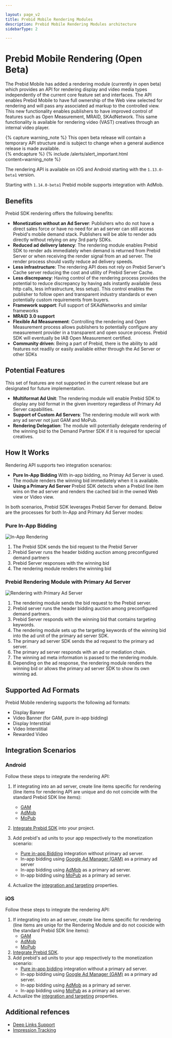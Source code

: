```yaml
---

layout: page_v2
title: Prebid Mobile Rendering Modules
description: Prebid Mobile Rendering Modules architecture
sidebarType: 2

---
```


# Prebid Mobile Rendering (Open Beta)

The Prebid Mobile has added a rendering module (currently in open beta) which provides an API for rendering display and video media types independently of the current core feature set and interfaces. The API enables Prebid Mobile to have full ownership of the Web view selected for rendering and will pass any associated ad markup to the controlled view. This new functionality enables publishers to have improved control of features such as Open Measurement, MRAID, SKAdNetwork. This same functionality is available for rendering video (VAST) creatives through an internal video player.

{% capture warning_note %}
This open beta release will contain a temporary API structure and is subject to change when a general audience release is made available.   
{% endcapture %}
{% include /alerts/alert_important.html content=warning_note %}

The rendering API is available on iOS and Android starting with the `1.13.0-beta1` version. 

Starting with `1.14.0-beta1` Prebid mobile supports integration with AdMob. 

## Benefits

Prebid SDK rendering offers the following benefits:

- **Monetization without an Ad Server**: Publishers who do not have a direct sales force or have no need for an ad server can still access Prebid's mobile demand stack. Publishers will be able to  render ads directly without relying on any 3rd party SDKs.
- **Reduced ad delivery latency**: The rendering module enables Prebid SDK to render ads immediately when demand is returned from Prebid Server or when receiving the render signal from an ad server. The render process should vastly reduce ad delivery speeds.
- **Less infrastructure**: The rendering API does not rely on Prebid Server's Cache server reducing the cost and utility of Prebid Server Cache.
- **Less discrepancy**: Having control of the rendering process provides the potential to reduce discrepancy by having ads instantly available (less http calls, less infrastructure, less setup). This control enables the publisher to follow open and transparent industry standards or even potentially custom requirements from buyers.
- **Framework support**: Full support of SKAdNetworks and similar frameworks
- **MRAID 3.0 support**
- **Flexible Ad Measurement**: Controlling the rendering and Open Measurement process allows publishers to potentially configure any measurement provider in a transparent and open source process. Prebid SDK will eventually be IAB Open Measurement certified.  
- **Community driven**: Being a part of Prebid, there is the ability to add features not readily or easily available either through the Ad Server or other SDKs

## Potential Features

This set of features are not supported in the current release but are designated for future implementation.

- **Multiformat Ad Unit**: The rendering module will enable Prebid SDK to display any bid format in the given inventory regardless of Primary Ad Server capabilities.
- **Support of Custom Ad Servers**: The rendering module will work with any ad server not just GAM and MoPub.
- **Rendering Delegation**:  The module will potentially delegate rendering of the winning bid to the Demand Partner SDK if it is required for special creatives.

## How It Works

Rendering API supports two integration scenarios:

* **Pure In-App Bidding** With in-app bidding, no Primay Ad Server is used. The module renders the winning bid immediately when it is available.
* **Using a Primary Ad Server** Prebid SDK detects when a Prebid line item wins on the ad server and renders the cached bid in the owned Web view or Video view.

In both scenarios, Prebid SDK leverages Prebid Server for demand. Below are the processes for both In-App and Primary Ad Server modes:

### Pure In-App Bidding

![In-App Rendering](/assets/images/prebid-mobile/modules/rendering/Prebid-In-App-Bidding-Overview-Pure-Prebid.png)

1. The Prebid SDK sends the bid request to the Prebid Server
1. Prebid Server runs the header bidding auction among preconfigured demand partners
1. Prebid Server responses with the winning bid
1. The rendering module renders the winning bid

### Prebid Rendering Module with Primary Ad Server

![Rendering with Primary Ad Server](/assets/images/prebid-mobile/modules/rendering/In-App-Bidding-Integration.png)

1. The rendering module sends the bid request to the Prebid server.
1. Prebid server runs the header bidding auction among preconfigured demand partners.
1. Prebid Server responds with the winning bid that contains targeting keywords.
1. The rendering module sets up the targeting keywords of the winning bid into the ad unit of the primary ad server SDK.
1. The primary ad server SDK sends the ad request to the primary ad server.
1. The primary ad server responds with an ad or mediation chain.
1. The winning ad meta information is passed to the rendering module.
1. Depending on the ad response, the rendering module renders the winning bid or allows the primary ad server SDK to show its own winning ad.

## Supported Ad Formats

Prebid Mobile rendering supports the following ad formats:

* Display Banner
* Video Banner (for GAM, pure in-app bidding)
* Display Interstitial
* Video Interstitial
* Rewarded Video

## Integration Scenarios

### Android

Follow these steps to integrate the rendering API:

1. If integrating into an ad server, create line items specific for rendering (line items for rendering API are unique and do not coincide with the standard Prebid SDK line items):
    * [GAM](rendering-gam-line-item-setup.html)
    * [AdMob](rendering-admob-line-item-setup.html)
    * [MoPub](rendering-mopub-line-item-setup.html)
1. [Integrate Prebid SDK](android-sdk-integration.html) into your project.
1. Add prebid's ad units to your app respectively to the monetization scenario: 
    * [Pure in-app Bidding](android-sdk-integration-pb.html) integration without primary ad server.
    * In-app bidding using [Google Ad Manager (GAM)](android-sdk-integration-gam.html) as a primary ad server
    * In-app bidding using [AdMob](android-sdk-integration-admob) as a primary ad server.
    * In-app bidding using [MoPub](android-sdk-integration-mopub.html) as a primary ad server.
    
1. Actualize the [integration and targeting](android-sdk-parameters.html) properties.  

### iOS

Follow these steps to integrate the rendering API:

1. If integrating into an ad server, create line items specific for rendering (line items are uniqe for the Rendering Module and do not cooicide with the standard Prebid SDK line items):
    * [GAM](rendering-gam-line-item-setup.html)
    * [AdMob](rendering-admob-line-item-setup.html)
    * [MoPub](rendering-mopub-line-item-setup.html)
1. [Integrate Prebid SDK](ios-sdk-integration.html).
1.  Add prebid's ad units to your app respectively to the monetization scenario: 
    * [Pure in-app bidding](ios-sdk-integration-pb.html) integration without a primary ad server.
    * In-app bidding using [Google Ad Manager (GAM)](ios-sdk-integration-gam.html) as a primary ad server.
    * In-app bidding using [AdMob](ios-sdk-integration-gam.html) as a primary ad server.
    * In-app bidding using [MoPub](ios-sdk-integration-mopub.html) as a primary ad server.
   1. Actualize the [integration and targeting](ios-sdk-parameters.html) properties.

## Additional refences

- [Deep Links Support](rendering-deeplinkplus.html)
- [Impression Tracking](rendering-impression-tracking.html)
